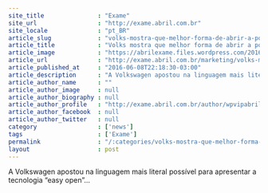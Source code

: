 ```yaml
---
site_title               : "Exame"
site_url                 : "http://exame.abril.com.br"
site_locale              : "pt_BR"
article_slug             : "volks-mostra-que-melhor-forma-de-abrir-a-porta-e-com-os-pes"
article_title            : "Volks mostra que melhor forma de abrir a porta é com os pés"
article_image            : "https://abrilexame.files.wordpress.com/2016/09/size_960_16_9_filme-volkswagen.jpeg?quality=70&strip=all&w=960"
article_url              : "http://exame.abril.com.br/marketing/volks-mostra-que-melhor-forma-de-abrir-a-porta-e-com-os-pes/"
article_published_at     : "2016-06-08T22:18:30-03:00"
article_description      : "A Volkswagen apostou na linguagem mais literal possível para apresentar a tecnologia “easy open”..."
article_author_name      : ""
article_author_image     : null
article_author_biography : null
article_author_profile   : "http://exame.abril.com.br/author/wpvipabril/"
article_author_facebook  : null
article_author_twitter   : null
category                 : ['news']
tags                     : ['Exame']
permalink                : "/:categories/volks-mostra-que-melhor-forma-de-abrir-a-porta-e-com-os-pes/"
layout                   : post
---
```


A Volkswagen apostou na linguagem mais literal possível para apresentar a tecnologia “easy open”...
